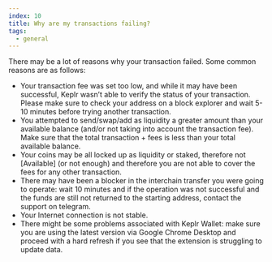 ```yaml
---
index: 10
title: Why are my transactions failing?
tags: 
  - general
---
```


There may be a lot of reasons why your transaction failed. Some common reasons are as follows:

- Your transaction fee was set too low, and while it may have been successful, Keplr wasn’t able to verify the status of your transaction. Please make sure to check your address on a block explorer and wait 5-10 minutes before trying another transaction.
- You attempted to send/swap/add as liquidity a greater amount than your available balance (and/or not taking into account the transaction fee). Make sure that the total transaction + fees is less than your total available balance.
- Your coins may be all locked up as liquidity or staked, therefore not [Available] (or not enough) and therefore you are not able to cover the fees for any other transaction.
- There may have been a blocker in the interchain transfer you were going to operate: wait 10 minutes and if the operation was not successful and the funds are still not returned to the starting address, contact the support on telegram.
- Your Internet connection is not stable.
- There might be some problems associated with Keplr Wallet: make sure you are using the latest version via Google Chrome Desktop and proceed with a hard refresh if you see that the extension is struggling to update data.
